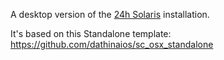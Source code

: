 A desktop version of the [24h Solaris](http://alestsurko.by/post/95006245621/projects-24hsolaris) installation.

It's based on this Standalone template: https://github.com/dathinaios/sc_osx_standalone
